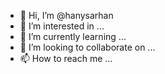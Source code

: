 - 👋 Hi, I’m @hanysarhan
- 👀 I’m interested in ...
- 🌱 I’m currently learning ...
- 💞️ I’m looking to collaborate on ...
- 📫 How to reach me ...

<!---
hanysarhan/hanysarhan is a ✨ special ✨ repository because its `README.md` (this file) appears on your GitHub profile.
You can click the Preview link to take a look at your changes.
--->
